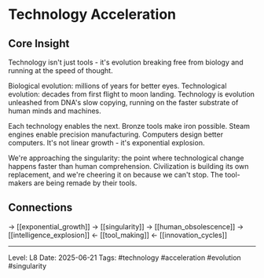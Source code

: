 # Technology Acceleration

## Core Insight
Technology isn't just tools - it's evolution breaking free from biology and running at the speed of thought.

Biological evolution: millions of years for better eyes. Technological evolution: decades from first flight to moon landing. Technology is evolution unleashed from DNA's slow copying, running on the faster substrate of human minds and machines.

Each technology enables the next. Bronze tools make iron possible. Steam engines enable precision manufacturing. Computers design better computers. It's not linear growth - it's exponential explosion.

We're approaching the singularity: the point where technological change happens faster than human comprehension. Civilization is building its own replacement, and we're cheering it on because we can't stop. The tool-makers are being remade by their tools.

## Connections
→ [[exponential_growth]]
→ [[singularity]]
→ [[human_obsolescence]]
→ [[intelligence_explosion]]
← [[tool_making]]
← [[innovation_cycles]]

---
Level: L8
Date: 2025-06-21
Tags: #technology #acceleration #evolution #singularity
